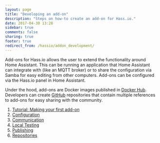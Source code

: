 ```yaml
---
layout: page
title: "Developing an add-on"
description: "Steps on how-to create an add-on for Hass.io."
date: 2017-04-30 13:28
sidebar: true
comments: false
sharing: true
footer: true
redirect_from: /hassio/addon_development/
---
```


Add-ons for Hass.io allows the user to extend the functionality around Home Assistant. This can be running an application that Home Assistant can integrate with (like an MQTT broker) or to share the configuration via Samba for easy editing from other computers. Add-ons can be configured via the Hass.io panel in Home Assistant.

Under the hood, add-ons are Docker images published in [Docker Hub](https://hub.docker.com/). Developers can create [GitHub](https://github.com) repositories that contain multiple references to add-ons for easy sharing with the community.

<ol>
  <li><a href='/developers/hassio/addon_tutorial/'>Tutorial: Making your first add-on</a></li>
  <li><a href='/developers/hassio/addon_config/'>Configuration</a></li>
  <li><a href='/developers/hassio/addon_communication/'>Communication</a></li>
  <li><a href='/developers/hassio/addon_testing/'>Local Testing</a></li>
  <li><a href='/developers/hassio/addon_publishing/'>Publishing</a></li>
  <li><a href='/developers/hassio/addon_repository/'>Repositories</a></li>
</ol>
